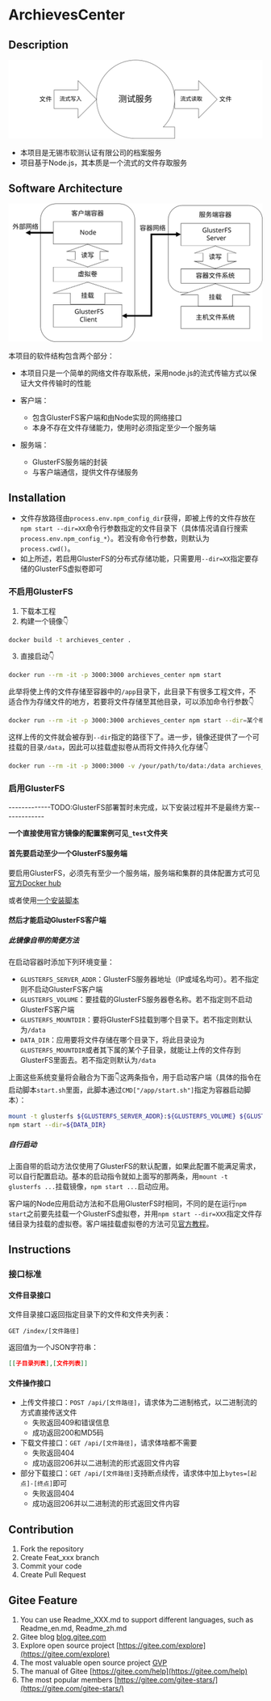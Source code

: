# ArchievesCenter

## Description

![Description](_/图片1.svg)

* 本项目是无锡市软测认证有限公司的档案服务
* 项目基于Node.js，其本质是一个流式的文件存取服务

## Software Architecture

![Software Architecture](_/图片2.svg)

本项目的软件结构包含两个部分：

* 本项目只是一个简单的网络文件存取系统，采用node.js的流式传输方式以保证大文件传输时的性能

* 客户端：
  * 包含GlusterFS客户端和由Node实现的网络接口
  * 本身不存在文件存储能力，使用时必须指定至少一个服务端
* 服务端：
  * GlusterFS服务端的封装
  * 与客户端通信，提供文件存储服务

## Installation

* 文件存放路径由`process.env.npm_config_dir`获得，即被上传的文件存放在`npm start --dir=XX`命令行参数指定的文件目录下（具体情况请自行搜索`process.env.npm_config_*`）。若没有命令行参数，则默认为`process.cwd()`。
* 如上所述，若启用GlusterFS的分布式存储功能，只需要用`--dir=XX`指定要存储的GlusterFS虚拟卷即可

### 不启用GlusterFS

1. 下载本工程
2. 构建一个镜像👇

```sh
docker build -t archieves_center .
```

3. 直接启动👇

```sh
docker run --rm -it -p 3000:3000 archieves_center npm start
```

此举将使上传的文件存储至容器中的`/app`目录下，此目录下有很多工程文件，不适合作为存储文件的地方，若要将文件存储至其他目录，可以添加命令行参数👇

```sh
docker run --rm -it -p 3000:3000 archieves_center npm start --dir=某个相对路径或绝对路径
```

这样上传的文件就会被存到`--dir`指定的路径下了。进一步，镜像还提供了一个可挂载的目录`/data`，因此可以挂载虚拟卷从而将文件持久化存储👇

```sh
docker run --rm -it -p 3000:3000 -v /your/path/to/data:/data archieves_center npm start --dir=/data
```

### 启用GlusterFS

-------------TODO:GlusterFS部署暂时未完成，以下安装过程并不是最终方案-------------

**一个直接使用官方镜像的配置案例可见`_test`文件夹**

#### 首先要启动至少一个GlusterFS服务端

要启用GlusterFS，必须先有至少一个服务端，服务端和集群的具体配置方式可见[官方Docker hub](https://hub.docker.com/r/gluster/glusterfs-client)

或者使用[一个安装脚本](https://hub.docker.com/repository/docker/yindaheng98/glusterfs-server)

#### 然后才能启动GlusterFS客户端

##### 此镜像自带的简便方法

在启动容器时添加下列环境变量：

* `GLUSTERFS_SERVER_ADDR`：GlusterFS服务器地址（IP或域名均可）。若不指定则不启动GlusterFS客户端
* `GLUSTERFS_VOLUME`：要挂载的GlusterFS服务器卷名称。若不指定则不启动GlusterFS客户端
* `GLUSTERFS_MOUNTDIR`：要将GlusterFS挂载到哪个目录下。若不指定则默认为`/data`
* `DATA_DIR`：应用要将文件存储在哪个目录下，将此目录设为`GLUSTERFS_MOUNTDIR`或者其下属的某个子目录，就能让上传的文件存到GlusterFS里面去。若不指定则默认为`/data`

上面这些系统变量将会融合为下面👇这两条指令，用于启动客户端（具体的指令在启动脚本`start.sh`里面，此脚本通过`CMD["/app/start.sh"]`指定为容器启动脚本）：

```sh
mount -t glusterfs ${GLUSTERFS_SERVER_ADDR}:${GLUSTERFS_VOLUME} ${GLUSTERFS_MOUNTDIR}
npm start --dir=${DATA_DIR}
```

##### 自行启动

上面自带的启动方法仅使用了GlusterFS的默认配置，如果此配置不能满足需求，可以自行配置启动。基本的启动指令就如上面写的那两条，用`mount -t glusterfs ...`挂载镜像，`npm start ...`启动应用。

客户端的Node应用启动方法和不启用GlusterFS时相同，不同的是在运行`npm start`之前要先挂载一个GlusterFS虚拟卷，并用`npm start --dir=XXX`指定文件存储目录为挂载的虚拟卷。客户端挂载虚拟卷的方法可见[官方教程](https://docs.gluster.org/en/latest/Administrator%20Guide/Setting%20Up%20Clients#manually-mounting-volumes)。

## Instructions

### 接口标准

#### 文件目录接口

文件目录接口返回指定目录下的文件和文件夹列表：

`GET /index/[文件路径]`

返回值为一个JSON字符串：

```json
[[子目录列表],[文件列表]]
```

#### 文件操作接口

* 上传文件接口：`POST /api/[文件路径]`，请求体为二进制格式，以二进制流的方式直接传送文件
  * 失败返回409和错误信息
  * 成功返回200和MD5码
* 下载文件接口：`GET /api/[文件路径]`，请求体啥都不需要
  * 失败返回404
  * 成功返回206并以二进制流的形式返回文件内容
* 部分下载接口：`GET /api/[文件路径]`支持断点续传，请求体中加上`bytes=[起点]-[终点]`即可
  * 失败返回404
  * 成功返回206并以二进制流的形式返回文件内容

## Contribution

1.  Fork the repository
2.  Create Feat_xxx branch
3.  Commit your code
4.  Create Pull Request


## Gitee Feature

1.  You can use Readme\_XXX.md to support different languages, such as Readme\_en.md, Readme\_zh.md
2.  Gitee blog [blog.gitee.com](https://blog.gitee.com)
3.  Explore open source project [https://gitee.com/explore](https://gitee.com/explore)
4.  The most valuable open source project [GVP](https://gitee.com/gvp)
5.  The manual of Gitee [https://gitee.com/help](https://gitee.com/help)
6.  The most popular members  [https://gitee.com/gitee-stars/](https://gitee.com/gitee-stars/)

